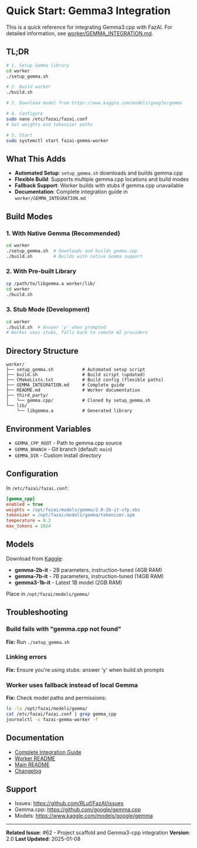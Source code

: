 # Quick Start: Gemma3 Integration

This is a quick reference for integrating Gemma3.cpp with FazAI. For detailed information, see [worker/GEMMA_INTEGRATION.md](worker/GEMMA_INTEGRATION.md).

## TL;DR

```bash
# 1. Setup Gemma library
cd worker
./setup_gemma.sh

# 2. Build worker
./build.sh

# 3. Download model from https://www.kaggle.com/models/google/gemma

# 4. Configure
sudo nano /etc/fazai/fazai.conf
# Set weights and tokenizer paths

# 5. Start
sudo systemctl start fazai-gemma-worker
```

## What This Adds

- **Automated Setup**: `setup_gemma.sh` downloads and builds gemma.cpp
- **Flexible Build**: Supports multiple gemma.cpp locations and build modes
- **Fallback Support**: Worker builds with stubs if gemma.cpp unavailable
- **Documentation**: Complete integration guide in `worker/GEMMA_INTEGRATION.md`

## Build Modes

### 1. With Native Gemma (Recommended)
```bash
cd worker
./setup_gemma.sh  # Downloads and builds gemma.cpp
./build.sh        # Builds with native Gemma support
```

### 2. With Pre-built Library
```bash
cp /path/to/libgemma.a worker/lib/
cd worker
./build.sh
```

### 3. Stub Mode (Development)
```bash
cd worker
./build.sh  # Answer 'y' when prompted
# Worker uses stubs, falls back to remote AI providers
```

## Directory Structure

```
worker/
├── setup_gemma.sh           # Automated setup script
├── build.sh                 # Build script (updated)
├── CMakeLists.txt           # Build config (flexible paths)
├── GEMMA_INTEGRATION.md     # Complete guide
├── README.md                # Worker documentation
├── third_party/
│   └── gemma.cpp/           # Cloned by setup_gemma.sh
└── lib/
    └── libgemma.a           # Generated library
```

## Environment Variables

- `GEMMA_CPP_ROOT` - Path to gemma.cpp source
- `GEMMA_BRANCH` - Git branch (default: `main`)
- `GEMMA_DIR` - Custom install directory

## Configuration

In `/etc/fazai/fazai.conf`:

```ini
[gemma_cpp]
enabled = true
weights = /opt/fazai/models/gemma/2.0-2b-it-sfp.sbs
tokenizer = /opt/fazai/models/gemma/tokenizer.spm
temperature = 0.2
max_tokens = 1024
```

## Models

Download from [Kaggle](https://www.kaggle.com/models/google/gemma):

- **gemma-2b-it** - 2B parameters, instruction-tuned (4GB RAM)
- **gemma-7b-it** - 7B parameters, instruction-tuned (14GB RAM)
- **gemma3-1b-it** - Latest 1B model (2GB RAM)

Place in `/opt/fazai/models/gemma/`

## Troubleshooting

### Build fails with "gemma.cpp not found"
**Fix:** Run `./setup_gemma.sh`

### Linking errors
**Fix:** Ensure you're using stubs: answer 'y' when build.sh prompts

### Worker uses fallback instead of local Gemma
**Fix:** Check model paths and permissions:
```bash
ls -la /opt/fazai/models/gemma/
cat /etc/fazai/fazai.conf | grep gemma_cpp
journalctl -u fazai-gemma-worker -f
```

## Documentation

- [Complete Integration Guide](worker/GEMMA_INTEGRATION.md)
- [Worker README](worker/README.md)
- [Main README](README.md)
- [Changelog](CHANGELOG.md)

## Support

- Issues: https://github.com/RLuf/FazAI/issues
- Gemma.cpp: https://github.com/google/gemma.cpp
- Models: https://www.kaggle.com/models/google/gemma

---

**Related Issue**: #62 - Project scaffold and Gemma3-cpp integration
**Version**: 2.0
**Last Updated**: 2025-01-08
